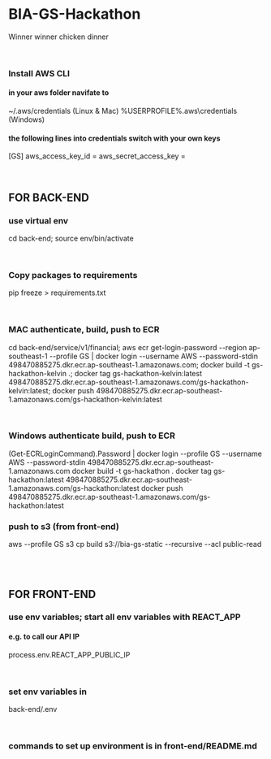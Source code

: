 # BIA-GS-Hackathon
 Winner winner chicken dinner

<br>

### Install AWS CLI
#### in your aws folder navifate to 
~/.aws/credentials (Linux & Mac)
%USERPROFILE%\.aws\credentials (Windows)
#### the following lines into credentials switch with your own keys
[GS]
aws_access_key_id = 
aws_secret_access_key = 

<br>

## FOR BACK-END
### use virtual env
cd back-end; source env/bin/activate

<br>

### Copy packages to requirements
pip freeze > requirements.txt

<br>

### MAC authenticate, build, push to ECR
cd back-end/service/v1/financial; aws ecr get-login-password --region ap-southeast-1 --profile GS | docker login --username AWS --password-stdin 498470885275.dkr.ecr.ap-southeast-1.amazonaws.com; docker build -t gs-hackathon-kelvin .; docker tag gs-hackathon-kelvin:latest 498470885275.dkr.ecr.ap-southeast-1.amazonaws.com/gs-hackathon-kelvin:latest; docker push 498470885275.dkr.ecr.ap-southeast-1.amazonaws.com/gs-hackathon-kelvin:latest

<br>

### Windows authenticate build, push to ECR
(Get-ECRLoginCommand).Password | docker login --profile GS --username AWS --password-stdin 498470885275.dkr.ecr.ap-southeast-1.amazonaws.com
docker build -t gs-hackathon .
docker tag gs-hackathon:latest 498470885275.dkr.ecr.ap-southeast-1.amazonaws.com/gs-hackathon:latest
docker push 498470885275.dkr.ecr.ap-southeast-1.amazonaws.com/gs-hackathon:latest

### push to s3 (from front-end)
aws --profile GS s3 cp build s3://bia-gs-static --recursive --acl public-read

<br><br>

## FOR FRONT-END
### use env variables; start all env variables with REACT_APP
#### e.g. to call our API IP
process.env.REACT_APP_PUBLIC_IP

<br>

### set env variables in 
back-end/.env

<br>

### commands to set up environment is in front-end/README.md
